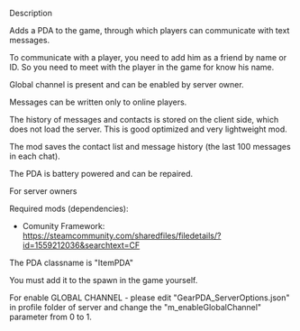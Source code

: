 Description

Adds a PDA to the game, through which players can communicate with text messages.

To communicate with a player, you need to add him as a friend by name or ID. So you need to meet with the player in the game for know his name.

Global channel is present and can be enabled by server owner.

Messages can be written only to online players.

The history of messages and contacts is stored on the client side, which does not load the server. This is good optimized and very lightweight mod.

The mod saves the contact list and message history (the last 100 messages in each chat).

The PDA is battery powered and can be repaired.


For server owners

Required mods (dependencies):
- Comunity Framework: https://steamcommunity.com/sharedfiles/filedetails/?id=1559212036&searchtext=CF

The PDA classname is "ItemPDA"

You must add it to the spawn in the game yourself.

For enable GLOBAL CHANNEL - please edit "GearPDA_ServerOptions.json" in profile folder of server and change the "m_enableGlobalChannel" parameter from 0 to 1.